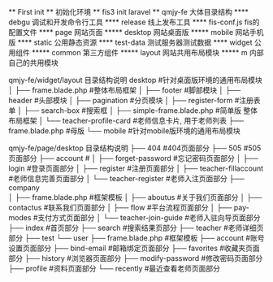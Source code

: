 ﻿
**  First init
**  初始化环境
**  fis3 init laravel
**  qmjy-fe 大体目录结构
**** debgu  调试和开发命令行工具
**** release 线上发布工具
**** fis-conf.js  fis的配置文件
****  page   网站页面
*****       desktop   网站桌面版
*****		mobile    网站手机版
****  static   公用静态资源
****  test-data  测试服务器测试数据
****  widget    公用组件
*****     common    第三方组件
*****	  layout    网站共用布局模块
*****	  m			内部自己的共用模块

qmjy-fe/widget/layout 目录结构说明
desktop                                 #针对桌面版环境的通用布局模块
│   ├── frame.blade.php                     #整体布局框架
│   ├── footer                              #脚部模块
│   ├── header                              #头部模块
│   ├── pagination                          #分页模块
│   ├── register-form                       #注册表单
│   ├── search-box                          #搜索框
│   ├── simple-frame.blade.php              #简单版 整体布局框架
│   └── teacher-profile-card                #老师信息卡片, 用于老师列表
├── frame.blade.php                         #母版
└── mobile                                  #针对mobile版环境的通用布局模块

qmjy-fe/page/desktop 目录结构说明
├── 404                                     #404页面部分
├── 505                                     #505页面部分
├── account                                 #
│   ├── forget-password                     #忘记密码页面部分
│   ├── login                               #登录页面部分
│   ├── register                            #注册页面部分
│   ├── teacher-fillaccount                 #老师信息完善页面部分
│   └── teacher-register                    #老师入注页面部分
├── company                                 
│   ├── frame.blade.php                     #框架模板
│   ├── aboutus                             #关于我们页面部分
│   ├── contactus                           #联系我们页面部分
│   ├── flow                                #平台流程页面部分
│   ├── pay-modes                           #支付方式页面部分
│   └── teacher-join-guide                  #老师入驻向导页面部分
├── index                                   #首页部分
├── search                                  #搜索结果页部分
├── teacher                                 #老师详细页部分
├── test
└── user
    ├── frame.blade.php                     #框架模板
    ├── account                             #账号设置页面部分
    ├── bind-email                          #邮箱绑定页面部分
    ├── favorites                           #收藏夹页面部分
    ├── history                             #浏览器页面部分
    ├── modify-password                     #修改密码页面部分
    ├── profile                             #资料页面部分
    └── recently                            #最近查看老师页面部分


